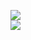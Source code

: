 [![](https://img.shields.io/badge/Made%20With-Github%20Spray-lightgrey.svg?style=for-the-badge&logo=github)](https://github.com/Annihil/github-spray#25429)  
[![](https://i.imgur.com/2DrTn0Z.gif)](https://github.com/Annihil/github-spray)